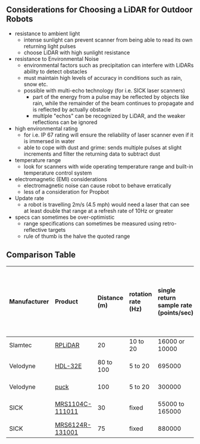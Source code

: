 ## Considerations for Choosing a LiDAR for Outdoor Robots

* resistance to ambient light
    * intense sunlight can prevent scanner from being able to read its own returning light pulses
    * choose LiDAR with high sunlight resistance 
* resistance to Environmental Noise
    * environmental factors such as precipitation can interfere with LiDARs ability to detect obstacles
    * must maintain high levels of accuracy in conditions such as rain, snow etc.
    * possible with multi-echo technology (for i.e. SICK laser scanners) 
        * part of the energy from a pulse may be reflected by objects like rain, while the remainder of the beam continues to propagate and is reflected by actually obstacle
        * multiple "echos" can be recognized by LiDAR, and the weaker reflections can be ignored
* high environmental rating
    * for i.e. IP 67 rating will ensure the reliability of laser scanner even if it is immersed in water
    * able to cope with dust and grime: sends multiple pulses at slight increments and filter the returning data to subtract dust 
* temperature range
    * look for scanners with wide operating temperature range and built-in temperature control system
* electromagnetic (EMI) considerations
    * electromagnetic noise can cause robot to behave erratically
    * less of a consideration for Propbot
* Update rate
    * a robot is travelling 2m/s (4.5 mph) would need a laser that can see at least double that range at a refresh rate of 10Hz or greater 
* specs can sometimes be over-optimistic
    * range specifications can sometimes be measured using retro-reflective targets
    * rule of thumb is the halve the quoted range



## Comparison Table
|  Manufacturer | Product | Distance (m) | rotation rate (Hz) | single return sample rate (points/sec) | dual return mode (points/sec) | evaluated echos | Horizontal ang. Res (deg) | Vert. ang. Res. (deg) | Horizontal FOV<br/>(deg) | Vertical FOV (deg) | environmental protection | Power (W) | Point density on human figure (1.7 x 0.6m) 5 m away | price |
| :--- | :--- | :--- | :--- | :--- | :--- | :--- | :--- | :--- | :--- | :--- | :--- | :--- | :--- | :--- |
|  Slamtec | [RPLiDAR](https://www.slamtec.com/en/Lidar/A3 "RPLiDAR") | 20 | 10 to 20 | 16000 or 10000 |  |  | 0.225 or 0.36 | N/A | 360 | N/A |  | 3 |  | 800 |
|  Velodyne | [HDL-32E](https://www.velodynelidar.com/hdl-32e.html "HDL-32E") | 80 to 100 | 5 to 20 | 695000 | 1390000 | 2 | 0.08 to 0.33 | 1.33 | 360 | 10.67 to -30.67 | IP67 | 12 |  | 10000+ |
|  Velodyne | [puck](https://www.velodynelidar.com/vlp-16.html "puck") | 100 | 5 to 20 | 300000 | 600000 | 2 | 0.1 to 0.4 | 2 | 360 | 15 to -15 | IP67 | 8 |  | 8000 |
|  SICK | [MRS1104C-111011](https://www.sick.com/ca/en/detection-and-ranging-solutions/3d-lidar-sensors/mrs1000/mrs1104c-111011/p/p495044?ff_data=JmZmX2lkPXA0OTUwNDQmZmZfbWFzdGVySWQ9cDQ5NTA0NCZmZl90aXRsZT1NUlMxMTA0Qy0xMTEwMTEmZmZfcXVlcnk9JmZmX3Bvcz0xJmZmX29yaWdQb3M9MSZmZl9wYWdlPTEmZmZfcGFnZVNpemU9OCZmZl9vcmlnUGFnZVNpemU9OCZmZl9zaW1pPTkyLjA= "MRS1104C-111011") | 30 | fixed | 55000 to 165000 |  | 3 | 0.25 |  | 275 | 7.5 over 4 layers | IP67 | <13 |  |  |
|  SICK | [MRS6124R-131001](https://www.sick.com/ca/en/detection-and-ranging-solutions/3d-lidar-sensors/mrs6000/mrs6124r-131001/p/p533545?ff_data=JmZmX2lkPXA1MzM1NDUmZmZfbWFzdGVySWQ9cDUzMzU0NSZmZl90aXRsZT1NUlM2MTI0Ui0xMzEwMDEmZmZfcXVlcnk9JmZmX3Bvcz0xJmZmX29yaWdQb3M9MSZmZl9wYWdlPTEmZmZfcGFnZVNpemU9MjQmZmZfb3JpZ1BhZ2VTaXplPTI0JmZmX3NpbWk9OTMuMA== "MRS6124R-131001") | 75 | fixed | 880000 |  | 4 | 0.13 | 0.625 | 120 | 15 | IP67 | 20 |  |  |

